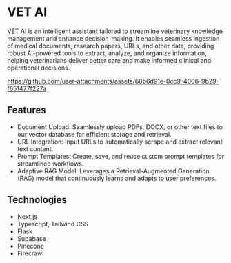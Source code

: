 # VET AI

VET AI is an intelligent assistant tailored to streamline veterinary knowledge management and enhance decision-making. 
It enables seamless ingestion of medical documents, research papers, URLs, and other data, providing robust AI-powered 
tools to extract, analyze, and organize information, helping veterinarians deliver better care and make informed clinical 
and operational decisions.

https://github.com/user-attachments/assets/60b6d91e-0cc9-4006-9b29-f651477f227a

## Features
- Document Upload: Seamlessly upload PDFs, DOCX, or other text files to our vector database for efficient storage and retrieval.
- URL Integration: Input URLs to automatically scrape and extract relevant text content.
- Prompt Templates: Create, save, and reuse custom prompt templates for streamlined workflows.
- Adaptive RAG Model: Leverages a Retrieval-Augmented Generation (RAG) model that continuously learns and adapts to user preferences.


## Technologies
- Next.js
- Typescript, Tailwind CSS
- Flask
- Supabase
- Pinecone
- Firecrawl



